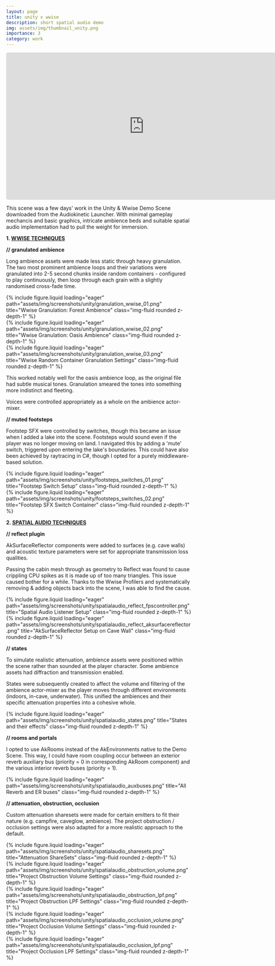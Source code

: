 ```yaml
---
layout: page
title: unity x wwise
description: short spatial audio demo
img: assets/img/thumbnail_unity.png
importance: 3
category: work
---
```


<div class="row mt-3">
    <div class="col-sm mt-3 mt-md-0">
    <iframe width="750" height="400" src="https://www.youtube.com/embed/ZnSvjqGVgK4?si=eu6svnvFTeIFU4Tw" title="YouTube video player" frameborder="0" allow="accelerometer; autoplay; clipboard-write; encrypted-media; gyroscope; picture-in-picture; web-share" allowfullscreen style="border-radius: 5px;"></iframe>
    </div>
</div>

This scene was a few days' work in the Unity & Wwise Demo Scene downloaded from the Audiokinetic Launcher. With minimal gameplay mechancis and basic graphics, intricate ambience beds and suitable spatial audio implementation had to pull the weight for immersion.

<strong>1. <u>WWISE TECHNIQUES</u></strong>

<strong>// granulated ambience</strong>

Long ambience assets were made less static through heavy granulation. The two most prominent ambience loops and their variations were granulated into 2-5 second chunks inside random containers - configured to play continuously, then loop through each grain with a slightly randomised cross-fade time.

<div class="row">
    <div class="col-sm mt-3 mt-md-0">
        {% include figure.liquid loading="eager" path="assets/img/screenshots/unity/granulation_wwise_01.png" title="Wwise Granulation: Forest Ambience" class="img-fluid rounded z-depth-1" %}
    </div>
    <div class="col-sm mt-3 mt-md-0">
        {% include figure.liquid loading="eager" path="assets/img/screenshots/unity/granulation_wwise_02.png" title="Wwise Granulation: Oasis Ambience" class="img-fluid rounded z-depth-1" %}
    </div>
</div>
<div class="caption">
</div>

<div class="row">
    <div class="col-sm mt-3 mt-md-0">
        {% include figure.liquid loading="eager" path="assets/img/screenshots/unity/granulation_wwise_03.png" title="Wwise Random Container Granulation Settings" class="img-fluid rounded z-depth-1" %}
    </div>
</div>
<div class="caption">
</div>

This worked notably well for the oasis ambience loop, as the original file had subtle musical tones. Granulation smeared the tones into something more indistinct and fleeting.

Voices were controlled appropriately as a whole on the ambience actor-mixer.

<strong>// muted footsteps</strong> 

Footstep SFX were controlled by switches, though this became an issue when I added a lake into the scene. Footsteps would sound even if the player was no longer moving on land. I navigated this by adding a 'mute' switch, triggered upon entering the lake's boundaries. This could have also been achieved by raytracing in C#, though I opted for a purely middleware-based solution.

<div class="row">
    <div class="col-sm mt-3 mt-md-0">
        {% include figure.liquid loading="eager" path="assets/img/screenshots/unity/footsteps_switches_01.png" title="Footstep Switch Setup" class="img-fluid rounded z-depth-1" %}
    </div>
    <div class="col-sm mt-3 mt-md-0">
        {% include figure.liquid loading="eager" path="assets/img/screenshots/unity/footsteps_switches_02.png" title="Footstep SFX Switch Container" class="img-fluid rounded z-depth-1" %}
    </div>
</div>
<div class="caption">
</div> 

<strong>2. <u>SPATIAL AUDIO TECHNIQUES</u></strong>

<strong>// reflect plugin</strong>

AkSurfaceReflector components were added to surfaces (e.g. cave walls) and acoustic texture parameters were set for appropriate transmission loss qualities. 

Passing the cabin mesh through as geometry to Reflect was found to cause crippling CPU spikes as it is made up of too many triangles. This issue caused bother for a while. Thanks to the Wwise Profilers and systematically removing & adding objects back into the scene, I was able to find the cause.

<div class="row">
    <div class="col-sm mt-3 mt-md-0">
        {% include figure.liquid loading="eager" path="assets/img/screenshots/unity/spatialaudio_reflect_fpscontroller.png" title="Spatial Audio Listener Setup" class="img-fluid rounded z-depth-1" %}
    </div>
    <div class="col-sm mt-3 mt-md-0">
        {% include figure.liquid loading="eager" path="assets/img/screenshots/unity/spatialaudio_reflect_aksurfacereflector.png" title="AkSurfaceReflector Setup on Cave Wall" class="img-fluid rounded z-depth-1" %}
    </div>
</div>
<div class="caption">
</div> 

<strong>// states</strong>

To simulate realistic attenuation, ambience assets were positioned within the scene rather than sounded at the player character. Some ambience assets had diffraction and transmission enabled. 

States were subsequently created to affect the volume and filtering of the ambience actor-mixer as the player moves through different environments (indoors, in-cave, underwater). This unified the ambiences and their specific attenuation properties into a cohesive whole.

<div class="row">
    <div class="col-sm mt-3 mt-md-0">
        {% include figure.liquid loading="eager" path="assets/img/screenshots/unity/spatialaudio_states.png" title="States and their effects" class="img-fluid rounded z-depth-1" %}
    </div>
</div>
<div class="caption">
</div>

<strong>// rooms and portals</strong>

I opted to use AkRooms instead of the AkEnvironments native to the Demo Scene. This way, I could have room coupling occur between an exterior reverb auxiliary bus (priority = 0 in corresponding AkRoom component) and the various interior reverb buses (priority = 1). 

<div class="row">
    <div class="col-sm mt-3 mt-md-0">
        {% include figure.liquid loading="eager" path="assets/img/screenshots/unity/spatialaudio_auxbuses.png" title="All Reverb and ER buses" class="img-fluid rounded z-depth-1" %}
    </div>
</div>
<div class="caption">
</div>

<strong>// attenuation, obstruction, occlusion</strong>

Custom attenuation sharesets were made for certain emitters to fit their nature (e.g. campfire, caveglow, ambience). The project obstruction / occlusion settings were also adapted for a more realistic approach to the default.

<div class="row">
    <div class="col-sm mt-3 mt-md-0">
        {% include figure.liquid loading="eager" path="assets/img/screenshots/unity/spatialaudio_sharesets.png" title="Attenuation ShareSets" class="img-fluid rounded z-depth-1" %}
    </div>
</div>
<div class="caption">
</div>

<div class="row">
    <div class="col-sm mt-3 mt-md-0">
        {% include figure.liquid loading="eager" path="assets/img/screenshots/unity/spatialaudio_obstruction_volume.png" title="Project Obstruction Volume Settings" class="img-fluid rounded z-depth-1" %}
    </div>
    <div class="col-sm mt-3 mt-md-0">
        {% include figure.liquid loading="eager" path="assets/img/screenshots/unity/spatialaudio_obstruction_lpf.png" title="Project Obstruction LPF Settings" class="img-fluid rounded z-depth-1" %}
    </div>
</div>

<div class="row">
    <div class="col-sm mt-3 mt-md-0">
        {% include figure.liquid loading="eager" path="assets/img/screenshots/unity/spatialaudio_occlusion_volume.png" title="Project Occlusion Volume Settings" class="img-fluid rounded z-depth-1" %}
    </div>
    <div class="col-sm mt-3 mt-md-0">
        {% include figure.liquid loading="eager" path="assets/img/screenshots/unity/spatialaudio_occlusion_lpf.png" title="Project Occlusion LPF Settings" class="img-fluid rounded z-depth-1" %}
    </div>
</div>
